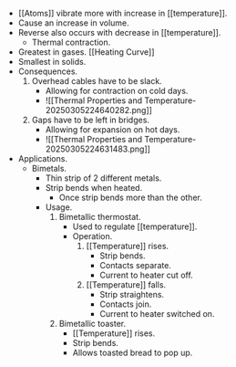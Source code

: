 - [[Atoms]] vibrate more with increase in [[temperature]].
- Cause an increase in volume.
- Reverse also occurs with decrease in [[temperature]].
	- Thermal contraction.
- Greatest in gases. [[Heating Curve]]
- Smallest in solids.
- Consequences.
	1. Overhead cables have to be slack.
		- Allowing for contraction on cold days.
		- ![[Thermal Properties and Temperature-20250305224640282.png]]
	2. Gaps have to be left in bridges.
		- Allowing for expansion on hot days.
		- ![[Thermal Properties and Temperature-20250305224631483.png]]
- Applications.
	- Bimetals.
		- Thin strip of 2 different metals.
		- Strip bends when heated.
			- Once strip bends more than the other.
		- Usage.
			1. Bimetallic thermostat.
				- Used to regulate [[temperature]].
				- Operation.
					1. [[Temperature]] rises.
						- Strip bends.
						- Contacts separate.
						- Current to heater cut off.
					2. [[Temperature]] falls.
						- Strip straightens.
						- Contacts join.
						- Current to heater switched on.
			2. Bimetallic toaster.
				- [[Temperature]] rises.
				- Strip bends.
				- Allows toasted bread to pop up.
